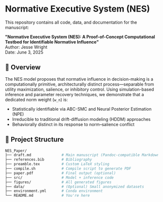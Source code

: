 # Normative Executive System (NES)

This repository contains all code, data, and documentation for the manuscript:

**"Normative Executive System (NES): A Proof-of-Concept Computational Testbed for Identifiable Normative Influence"**  
Author: Jesse Wright  
Date: June 3, 2025

## 📄 Overview

The NES model proposes that normative influence in decision-making is a computationally primitive, architecturally distinct process—separable from utility maximization, salience, or inhibitory control. Using simulation-based inference and parameter recovery techniques, we demonstrate that a dedicated norm weight (`w_n`) is:

- Statistically identifiable via ABC-SMC and Neural Posterior Estimation (NPE)
- Irreducible to traditional drift-diffusion modeling (HDDM) approaches
- Behaviorally distinct in its response to norm–salience conflict

## 📁 Project Structure

```bash
NES_Paper/
├── draft.md              # Main manuscript (Pandoc-compatible Markdown)
├── references.bib        # Bibliography
├── preamble.tex          # Custom LaTeX styling
├── compile.sh            # Compile script to generate PDF
├── paper.pdf             # Final output (optional)
├── src/                  # Model + inference code
├── figures/              # All generated figures
├── data/                 # (Optional) Small anonymized datasets
├── environment.yml       # Conda environment
└── README.md             # You're here
```
